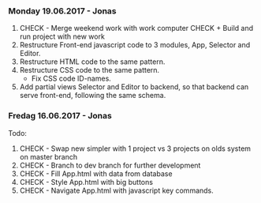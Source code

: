 ### Monday 19.06.2017 - Jonas

1. CHECK - Merge weekend work with work computer 
	CHECK + Build and run project with new work
2. Restructure Front-end javascript code to 3 modules, App, Selector and Editor.
3. Restructure HTML code to the same pattern.
4. Restructure CSS code to the same pattern.
	+ Fix CSS code ID-names.
5. Add partial views Selector and Editor to backend, so that backend can serve front-end, following the same schema.


### Fredag 16.06.2017 - Jonas 

Todo:
1. CHECK - Swap new simpler with 1 project vs 3 projects on olds system on master branch
2. CHECK - Branch to dev branch for further development 
3. CHECK - Fill App.html with data from database 
4. CHECK - Style App.html with big buttons
5. CHECK - Navigate App.html with javascript key commands.